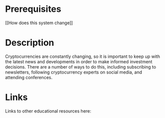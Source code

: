 # Prerequisites
[[How does this system change]]

# Description
  
Cryptocurrencies are constantly changing, so it is important to keep up with the latest news and developments in order to make informed investment decisions. There are a number of ways to do this, including subscribing to newsletters, following cryptocurrency experts on social media, and attending conferences.

# Links
Links to other educational resources here: